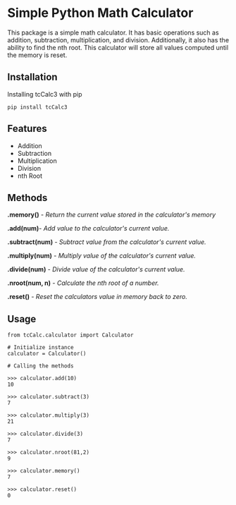 # Simple Python Math Calculator

This package is a simple math calculator. It has basic operations such as addition, subtraction,
multiplication, and division. Additionally, it also has the ability to find the nth root. This calculator
will store all values computed until the memory is reset.

## Installation

Installing tcCalc3 with pip

`pip install tcCalc3`

## Features

- Addition
- Subtraction
- Multiplication
- Division
- nth Root

## Methods

**.memory()** - *Return the current value stored in the calculator's memory*

**.add(num)**- *Add value to the calculator's current value.*
   
**.subtract(num)** - *Subtract value from the calculator's current value.*

**.multiply(num)** - *Multiply value of the calculator's current value.*

**.divide(num)** - *Divide value of the calculator's current value.*

**.nroot(num, n)** - *Calculate the nth root of a number.*

**.reset()** - *Reset the calculators value in memory back to zero.*


## Usage

```
from tcCalc.calculator import Calculator

# Initialize instance
calculator = Calculator()

# Calling the methods

>>> calculator.add(10)
10

>>> calculator.subtract(3)
7

>>> calculator.multiply(3)
21

>>> calculator.divide(3)
7

>>> calculator.nroot(81,2)
9

>>> calculator.memory()
7

>>> calculator.reset()
0

```
